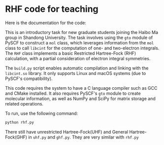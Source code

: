 # RHF code for teaching

Here is the documentation for the code:

This is an introductory task for new graduate students joining the Haibo Ma group in Shandong University. The task involves using the `gto` module of PySCF to construct a `mol` class, which leverages information from the `mol` class to call `libcint` for the computation of one- and two-electron integrals. The `RHF` class implements a basic Restricted Hartree-Fock (RHF) calculation, with a partial consideration of electron integral symmetries.

The `build.py` script enables automatic compilation and linking with the `libcint.so` library. It only supports Linux and macOS systems (due to PySCF's compatibility).

This code requires the system to have a C language compiler such as GCC and CMake installed. It also requires PySCF's `gto` module to create molecular information, as well as NumPy and SciPy for matrix storage and related operations.

To run, use the following command:

```bash
python rhf.py
```


There still have unrestricted Hartree-Fock(UHF) and General Hartree-Fock(GHF) in `uhf.py` and `ghf.py`. They are very similar with `rhf.py`
